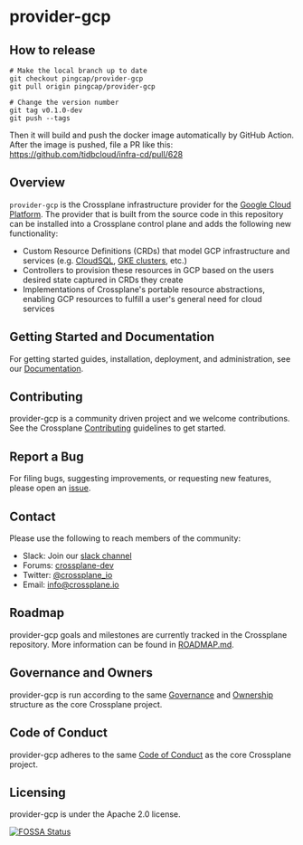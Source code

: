 # provider-gcp

## How to release

```shell
# Make the local branch up to date
git checkout pingcap/provider-gcp
git pull origin pingcap/provider-gcp

# Change the version number
git tag v0.1.0-dev
git push --tags
```

Then it will build and push the docker image automatically by GitHub Action. After the image is pushed, file a PR like this: https://github.com/tidbcloud/infra-cd/pull/628

## Overview

`provider-gcp` is the Crossplane infrastructure provider for the [Google Cloud
Platform](https://cloud.google.com). The provider that is built from the source
code in this repository can be installed into a Crossplane control plane and
adds the following new functionality:

* Custom Resource Definitions (CRDs) that model GCP infrastructure and services
  (e.g. [CloudSQL](https://cloud.google.com/sql/), [GKE
  clusters](https://cloud.google.com/kubernetes-engine/), etc.)
* Controllers to provision these resources in GCP based on the users desired
  state captured in CRDs they create
* Implementations of Crossplane's portable resource abstractions, enabling GCP
  resources to fulfill a user's general need for cloud services

## Getting Started and Documentation

For getting started guides, installation, deployment, and administration, see
our [Documentation](https://crossplane.io/docs/latest).

## Contributing

provider-gcp is a community driven project and we welcome contributions. See the
Crossplane
[Contributing](https://github.com/crossplane/crossplane/blob/master/CONTRIBUTING.md)
guidelines to get started.

## Report a Bug

For filing bugs, suggesting improvements, or requesting new features, please
open an [issue](https://github.com/crossplane/provider-gcp/issues).

## Contact

Please use the following to reach members of the community:

* Slack: Join our [slack channel](https://slack.crossplane.io)
* Forums:
  [crossplane-dev](https://groups.google.com/forum/#!forum/crossplane-dev)
* Twitter: [@crossplane_io](https://twitter.com/crossplane_io)
* Email: [info@crossplane.io](mailto:info@crossplane.io)

## Roadmap

provider-gcp goals and milestones are currently tracked in the Crossplane
repository. More information can be found in
[ROADMAP.md](https://github.com/crossplane/crossplane/blob/master/ROADMAP.md).

## Governance and Owners

provider-gcp is run according to the same
[Governance](https://github.com/crossplane/crossplane/blob/master/GOVERNANCE.md)
and [Ownership](https://github.com/crossplane/crossplane/blob/master/OWNERS.md)
structure as the core Crossplane project.

## Code of Conduct

provider-gcp adheres to the same [Code of
Conduct](https://github.com/crossplane/crossplane/blob/master/CODE_OF_CONDUCT.md)
as the core Crossplane project.

## Licensing

provider-gcp is under the Apache 2.0 license.

[![FOSSA
Status](https://app.fossa.io/api/projects/git%2Bgithub.com%2Fcrossplane%2Fprovider-gcp.svg?type=large)](https://app.fossa.io/projects/git%2Bgithub.com%2Fcrossplane%2Fprovider-gcp?ref=badge_large)
